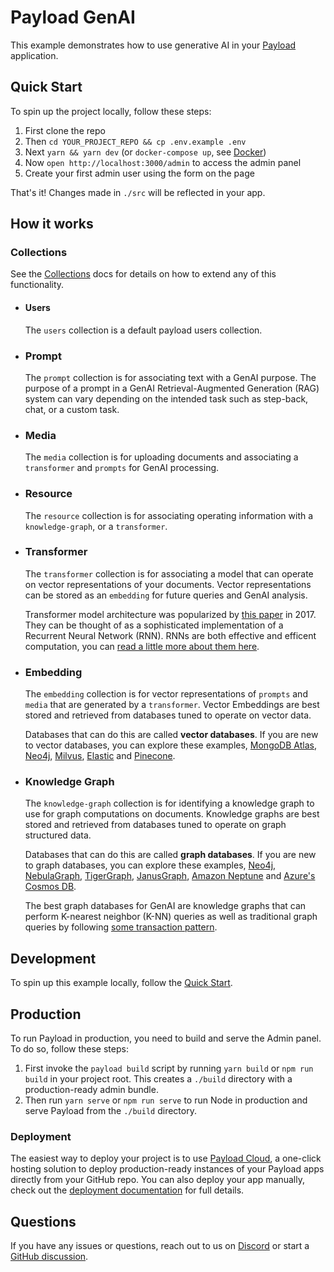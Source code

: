 # Payload GenAI

This example demonstrates how to use generative AI in your [Payload](https://github.com/payloadcms/payload) application.

## Quick Start

To spin up the project locally, follow these steps:

1. First clone the repo
1. Then `cd YOUR_PROJECT_REPO && cp .env.example .env`
1. Next `yarn && yarn dev` (or `docker-compose up`, see [Docker](#docker))
1. Now `open http://localhost:3000/admin` to access the admin panel
1. Create your first admin user using the form on the page

That's it! Changes made in `./src` will be reflected in your app.

## How it works

### Collections

See the [Collections](https://payloadcms.com/docs/configuration/collections) docs for details on how to extend any of this functionality.

- #### Users

  The `users` collection is a default payload users collection.

- ### Prompt

  The `prompt` collection is for associating text with a GenAI purpose. The purpose of a prompt in a GenAI Retrieval-Augmented Generation (RAG) system can vary depending on the intended task such as step-back, chat, or a custom task.

- ### Media

  The `media` collection is for uploading documents and associating a `transformer` and `prompts` for GenAI processing.

- ### Resource

  The `resource` collection is for associating operating information with a `knowledge-graph`, or a `transformer`.

- ### Transformer

  The `transformer` collection is for associating a model that can operate on vector representations of your documents. Vector representations can be stored as an `embedding` for future queries and GenAI analysis.

  Transformer model architecture was popularized by [this paper](https://arxiv.org/pdf/1706.03762.pdf) in 2017. They can be thought of as a sophisticated implementation of a Recurrent Neural Network (RNN). RNNs are both effective and efficent computation, you can [read a little more about them here](https://karpathy.github.io/2015/05/21/rnn-effectiveness/).

- ### Embedding

  The `embedding` collection is for vector representations of `prompts` and `media` that are generated by a `transformer`. Vector Embeddings are best stored and retrieved from databases tuned to operate on vector data.

  Databases that can do this are called **vector databases**. If you are new to vector databases, you can explore these examples, [MongoDB Atlas](https://www.mongodb.com/products/platform/atlas-vector-search), [Neo4j](https://neo4j.com/), [Milvus](https://milvus.io/), [Elastic](https://www.elastic.co/) and [Pinecone](https://www.pinecone.io/).

- ### Knowledge Graph

  The `knowledge-graph` collection is for identifying a knowledge graph to use for graph computations on documents. Knowledge graphs are best stored and retrieved from databases tuned to operate on graph structured data.

  Databases that can do this are called **graph databases**. If you are new to graph databases, you can explore these examples, [Neo4j](https://neo4j.com/), [NebulaGraph](https://www.nebula-graph.io/), [TigerGraph](https://www.tigergraph.com/), [JanusGraph](https://janusgraph.org/), [Amazon Neptune](https://aws.amazon.com/neptune/) and [Azure's Cosmos DB](https://learn.microsoft.com/en-us/azure/cosmos-db/gremlin/introduction).

  The best graph databases for GenAI are knowledge graphs that can perform K-nearest neighbor (K-NN) queries as well as traditional graph queries by following [some transaction pattern](https://ieeexplore.ieee.org/document/8594636).

## Development

To spin up this example locally, follow the [Quick Start](#quick-start).

## Production

To run Payload in production, you need to build and serve the Admin panel. To do so, follow these steps:

1. First invoke the `payload build` script by running `yarn build` or `npm run build` in your project root. This creates a `./build` directory with a production-ready admin bundle.
1. Then run `yarn serve` or `npm run serve` to run Node in production and serve Payload from the `./build` directory.

### Deployment

The easiest way to deploy your project is to use [Payload Cloud](https://payloadcms.com/new/import), a one-click hosting solution to deploy production-ready instances of your Payload apps directly from your GitHub repo. You can also deploy your app manually, check out the [deployment documentation](https://payloadcms.com/docs/production/deployment) for full details.

## Questions

If you have any issues or questions, reach out to us on [Discord](https://discord.com/invite/payload) or start a [GitHub discussion](https://github.com/payloadcms/payload/discussions).
